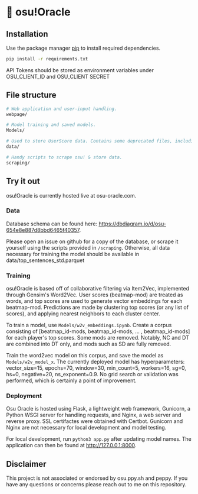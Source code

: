 # 🔮 osu!Oracle

## Installation

Use the package manager [pip](https://pip.pypa.io/en/stable/) to install required dependencies.

```bash
pip install -r requirements.txt
```
API Tokens should be stored as environment variables under
OSU_CLIENT_ID and OSU_CLIENT SECRET

## File structure

```bash
# Web application and user-input handling.
webpage/

# Model training and saved models.
Models/

# Used to store UserScore data. Contains some deprecated files, including classes.py, and make_tables.ipynb. Also contains parquet files generated from score data.
data/

# Handy scripts to scrape osu! & store data.
scraping/
```

## Try it out

osu!Oracle is currently hosted live at osu-oracle.com.

### Data 

Database schema can be found here: <https://dbdiagram.io/d/osu-654e8e887d8bbd6465f40357>.

Please open an issue on github for a copy of the database, or scrape it yourself using the scripts provided in `/scraping`. Otherwise, all data necessary for training the model should be available in data/top_sentences_std.parquet

### Training
osu!Oracle is based off of collaborative filtering via Item2Vec, implemented through Gensim's Word2Vec. User scores (beatmap-mod) are treated as words, and top scores are used to generate vector embeddings for each beatmap-mod. Predictions are made by clustering top scores (or any list of scores), and applying nearest neighbors to each cluster center. 

To train a model, use `Models/w2v_embeddings.ipynb`. Create a corpus consisting of [beatmap_id-mods, beatmap_id-mods, ... , beatmap_id-mods] for each player's top scores. Some mods are removed. Notably, NC and DT are combined into DT only, and mods such as SD are fully removed.

Train the word2vec model on this corpus, and save the model as `Models/w2v_model_x`. The currently deployed model has hyperparameters: vector_size=15, epochs=70, window=30, min_count=5, workers=16, sg=0, hs=0, negative=20, ns_exponent=0.9. No grid search or validation was performed, which is certainly a point of improvement. 

### Deployment

Osu Oracle is hosted using Flask, a lightweight web framework, Gunicorn, a Python WSGI server for handling requests, and Nginx, a web server and reverse proxy. SSL certifactes were obtained with Certbot. Gunicorn and Nginx are not necessary for local development and model testing.

For local development, run `python3 app.py` after updating model names. The application can then be found at <http://127.0.0.1:8000>.

## Disclaimer

This project is not associated or endorsed by osu.ppy.sh and peppy. If you have any questions or concerns please reach out to me on this repository.
